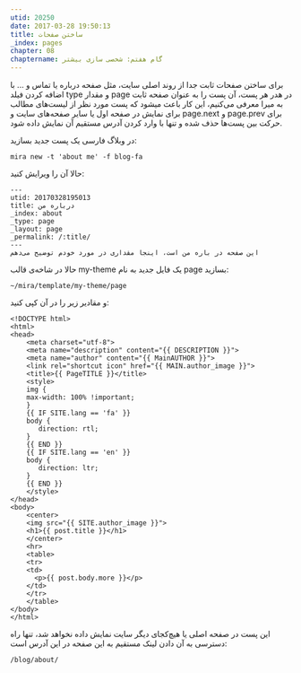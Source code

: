 ```yaml
---
utid: 20250
date: 2017-03-28 19:50:13
title: ساختن صفحات
_index: pages
chapter: 08
chaptername: گام هفتم: شخصی سازی بیشتر
---
```

برای ساختن صفحات ثابت جدا از روند اصلی سایت، مثل صفحه درباره یا تماس و ... با اضافه کردن فیلد type و مقدار page در هدر هر پست، آن پست را به عنوان صفحه ثابت به میرا معرفی می‌کنیم، این کار باعث میشود که پست مورد نظر از لیست‌های مطالب برای نمایش در صفحه اول یا سایر صفحه‌های سایت و page.next و page.prev برای حرکت بین پست‌ها حذف شده و تنها با وارد کردن آدرس مستقیم آن نمایش داده شود.

در وبلاگ فارسی یک پست جدید بسازید:

	mira new -t 'about me' -f blog-fa

حالا آن را ویرایش کنید:

	---
	utid: 20170328195013
	title: درباره من
	_index: about
	_type: page
	_layout: page
	_permalink: /:title/
	---
	این صفحه در باره من است، اینجا مقداری در مورد خودم توضیح می‌دهم

حالا در شاخه‌ی قالب my-theme یک فایل جدید به نام page بسازید:

	~/mira/template/my-theme/page

و مقادیر زیر را در آن کپی کنید:

	<!DOCTYPE html>
	<html>
	<head>
	    <meta charset="utf-8">
	    <meta name="description" content="{{ DESCRIPTION }}">
	    <meta name="author" content="{{ MainAUTHOR }}">
	    <link rel="shortcut icon" href="{{ MAIN.author_image }}">
	    <title>{{ PageTITLE }}</title>
	    <style>
	    img {
		max-width: 100% !important;
	    }
		{{ IF SITE.lang == 'fa' }}
		body {
		   direction: rtl;
		}
		{{ END }}
		{{ IF SITE.lang == 'en' }}
		body {
		   direction: ltr;
		}
		{{ END }}
	    </style>
	</head>
	<body>
		<center>
		<img src="{{ SITE.author_image }}">
		<h1>{{ post.title }}</h1>
		</center>
		<hr>
		<table>
		<tr>
		<td>
		  <p>{{ post.body.more }}</p>
		</td>
		</tr>
		</table>
	</body>
	</html>

این پست در صفحه اصلی یا هیچ‌کجای دیگر سایت نمایش داده نخواهد شد، تنها راه دسترسی به آن دادن لینک مستقیم به این صفحه در این آدرس است:

	/blog/about/
